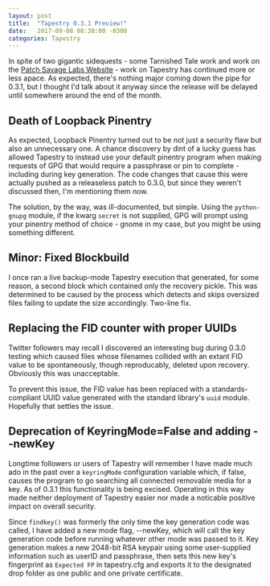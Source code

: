 ```yaml
---
layout: post
title:  "Tapestry 0.3.1 Preview!"
date:   2017-09-08 08:30:00 -0300
categories: Tapestry
---
```


In spite of two gigantic sidequests - some Tarnished Tale work and work on the [Patch Savage Labs Website](https://www.psavlabs.com) - work on Tapestry has continued more or less apace. As expected, there's nothing major coming down the pipe for 0.3.1, but I thought I'd talk about it anyway since the release will be delayed until somewhere around the end of the month.

## Death of Loopback Pinentry
As expected, Loopback Pinentry turned out to be not just a security flaw but also an unnecessary one. A chance discovery by dint of a lucky guess has allowed Tapestry to instead use your default pinentry program when making requests of GPG that would require a passphrase or pin to complete - including during key generation. The code changes that cause this were actually pushed as a releaseless patch to 0.3.0, but since they weren't discussed then, I'm mentioning them now.

The solution, by the way, was ill-documented, but simple. Using the `python-gnupg` module, if the kwarg `secret` is not supplied, GPG will prompt using your pinentry method of choice - gnome in my case, but you might be using something different.

## Minor: Fixed Blockbuild
I once ran a live backup-mode Tapestry execution that generated, for some reason, a second block which contained only the recovery pickle. This was determined to be caused by the process which detects and skips oversized files failing to update the size accordingly. Two-line fix.

## Replacing the FID counter with proper UUIDs
Twitter followers may recall I discovered an interesting bug during 0.3.0 testing which caused files whose filenames collided with an extant FID value to be spontaneously, though reproducably, deleted upon recovery. Obviously this was unacceptable.

To prevent this issue, the FID value has been replaced with a standards-compliant UUID value generated with the standard library's `uuid` module. Hopefully that settles the issue.

## Deprecation of KeyringMode=False and adding --newKey
Longtime followers or users of Tapestry will remember I have made much ado in the past over a `keyringMode` configuration variable which, if false, causes the program to go searching all connected removable media for a key. As of 0.3.1 this functionality is being excised. Operating in this way made neither deployment of Tapestry easier nor made a noticable positive impact on overall security.

Since `findkey()` was formerly the only time the key generation code was called, I have added a new mode flag, --newKey, which will call the key generation code before running whatever other mode was passed to it. Key generation makes a new 2048-bit RSA keypair using some user-supplied information such as userID and passphrase, then sets this new key's fingerprint as `Expected FP` in tapestry.cfg and exports it to the designated drop folder as one public and one private certificate.
